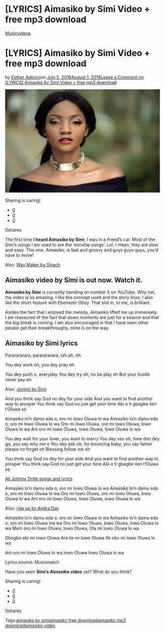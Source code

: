 # [LYRICS] Aimasiko by Simi Video + free mp3 download

[Music](https://estheradeniyi.com/category/music/)[videos](https://estheradeniyi.com/category/videos/)
# [LYRICS] Aimasiko by Simi Video + free mp3 download

by [Esther Adeniyi](https://estheradeniyi.com/author/esther-adeniyi/)on [July 5, 2018August 1, 2018](https://estheradeniyi.com/aimasiko-by-simi-video-lyrics-and-free-mp3-video/)[Leave a Comment on [LYRICS] Aimasiko by Simi Video + free mp3 download](https://estheradeniyi.com/aimasiko-by-simi-video-lyrics-and-free-mp3-video/#respond)

![Aimasiko by simi](images\simi.jpg)

Sharing is caring!

- [0](https://www.facebook.com/sharer/sharer.php?u=https%3A%2F%2Festheradeniyi.com%2Faimasiko-by-simi-video-lyrics-and-free-mp3-video%2F&amp;t=%5BLYRICS%5D%20Aimasiko%20by%20Simi%20Video%20%2B%20free%20mp3%20download)
- [0](https://twitter.com/intent/tweet?text=%5BLYRICS%5D%20Aimasiko%20by%20Simi%20Video%20%2B%20free%20mp3%20download&amp;url=https%3A%2F%2Festheradeniyi.com%2Faimasiko-by-simi-video-lyrics-and-free-mp3-video%2F)
- [0](#)

0shares

The first time **I heard Aimasiko by Simi**, I was in a friend&#x2019;s car. Most of the Simi&#x2019;s songs I am used to are the &#x2018;worship songs&#x2019;. Lol. I mean, they are slow and easy. This one, Aimasiko, is fast and groovy and guys guys guys, you&#x2019;d have to move!

Also: [Way Maker by Sinach](https://estheradeniyi.com/way-maker-by-sinach-lyrics-mp3-download/)

## Aimasiko video by Simi is out now. Watch it.

**Aimasiko by Simi** is currently trending on number 5 on YouTube. Why not, the video is so amazing. I like the concept used and the story lines. I also like the short feature with Ebenezer Obey. That slot in, to me, is brilliant.

Asides the fact that I enjoyed the melody, Aimasiko lifted me up immensely. I am reassured of the fact that down moments are just for a season and that the big break is coming. I am also encouraged in that I have seen other people get their breakthroughs, mine is on the way.

## Aimasiko by Simi lyrics

Pararararara, pararararara, tah ah, eh

You dey work oh, you dey pray eh

You dey push o, everyday
 You dey try oh, no be play eh
 But your hustle never pay eh

Also: [Joromi by Simi](https://estheradeniyi.com/joromi-by-simi-mp3-download-officia/)

And you think say God no dey for your side
 And you want to find another way to prosper
 You think say God no just get your time
 Abi o ti gbagbe ileri t&#x2019;Oluwa se

Aimasiko lo&#x2019;n damu eda o, oro mi lowo Oluwa lo wa
 Aimasiko lo&#x2019;n damu eda o, oro mi lowo Oluwa lo wa
 Oro mi lowo Oluwa, oro mi lowo Oluwa, lowo Oluwa lo wa
 Ani oro mi lowo Oluwa, lowo Oluwa, lowo Oluwa lo wa

You dey wait for your lover, you want to marry
 You dey vex oh, time don dey go, you say why me o
 You dey ask oh, for bouncing baby, you say father please no forget oh
 Blessing follow me oh

You think say God no dey for your side
 And you want to find another way to prosper
 You think say God no just get your time
 Abi o ti gbagbe ileri t&#x2019;Oluwa se

[All Johnny Drille songs and lyrics](https://estheradeniyi.com/johnny-drille-songs-lyrics/)

Aimasiko lo&#x2019;n damu eda o, oro mi lowo Oluwa lo wa
 Aimasiko lo&#x2019;n damu eda o, oro mi lowo Oluwa lo wa
 Oro mi lowo Oluwa, oro mi lowo Oluwa, lowo Oluwa lo wa
 Ani oro mi lowo Oluwa, lowo Oluwa, lowo Oluwa lo wa

Also: [rise up by Andra Day](https://estheradeniyi.com/rise-up-by-andra-day/)

Aimasiko lo&#x2019;n damu eda o, oro mi lowo Oluwa lo wa
 Aimasiko lo&#x2019;n damu eda o, oro mi lowo Oluwa ma wa
 Oro mi lowo Oluwa, lowo Oluwa, lowo Oluwa lo wa
 Moni oro mi lowo Oluwa, lowo Oluwa, Ola mi lowo Oluwa lo wa

Gbogbo ebi mi lowo Oluwa
 Ara ile mi lowo Oluwa
 Ife oko mi lowo Oluwa lo wa

Ani oro mi lowo Oluwa lo wa
 lowo Oluwa
 lowo Oluwa lo wa

Lyrics source: Musixmatch

Have you seen **Simi&#x2019;s Aimasiko video** yet? What do you think?

Sharing is caring!

- [0](https://www.facebook.com/sharer/sharer.php?u=https%3A%2F%2Festheradeniyi.com%2Faimasiko-by-simi-video-lyrics-and-free-mp3-video%2F&amp;t=%5BLYRICS%5D%20Aimasiko%20by%20Simi%20Video%20%2B%20free%20mp3%20download)
- [0](https://twitter.com/intent/tweet?text=%5BLYRICS%5D%20Aimasiko%20by%20Simi%20Video%20%2B%20free%20mp3%20download&amp;url=https%3A%2F%2Festheradeniyi.com%2Faimasiko-by-simi-video-lyrics-and-free-mp3-video%2F)
- [0](#)

0shares

Tags:[aimasiko by simi](https://estheradeniyi.com/tag/aimasiko-by-simi/)[aimasiko free download](https://estheradeniyi.com/tag/aimasiko-free-download/)[aimasiko mp3 download](https://estheradeniyi.com/tag/aimasiko-mp3-download/)[aimasiko video](https://estheradeniyi.com/tag/aimasiko-video/)